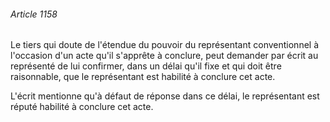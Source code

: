 ###### Article 1158

Le tiers qui doute de l'étendue du pouvoir du représentant conventionnel à l'occasion d'un acte qu'il s'apprête à conclure, peut demander par écrit au représenté de lui confirmer, dans un délai qu'il fixe et qui doit être raisonnable, que le représentant est habilité à conclure cet acte.

L'écrit mentionne qu'à défaut de réponse dans ce délai, le représentant est réputé habilité à conclure cet acte.

